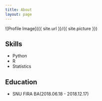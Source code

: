 ```yaml
---
title: About
layout: page
---
```

![Profile Image]({{ site.url }}/{{ site.picture }})

<h2>Skills</h2>

<ul class="skill-list">
	<li>Python</li>
	<li>R</li>
	<li>Statistics</li>
</ul>

<h2>Education</h2>
<ul>
	<li>SNU FIRA BA(2018.06.18 - 2018.12.17)</li>
</ul>

